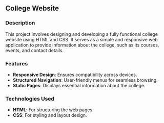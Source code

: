 ## College Website

### Description
This project involves designing and developing a fully functional college website using HTML and CSS. It serves as a simple and responsive web application to provide information about the college, such as its courses, events, and contact details.

### Features
- **Responsive Design**: Ensures compatibility across devices.
- **Structured Navigation**: User-friendly menus for seamless browsing.
- **Static Pages**: Displays essential information about the college.

### Technologies Used
- **HTML**: For structuring the web pages.
- **CSS**: For styling and layout design.
